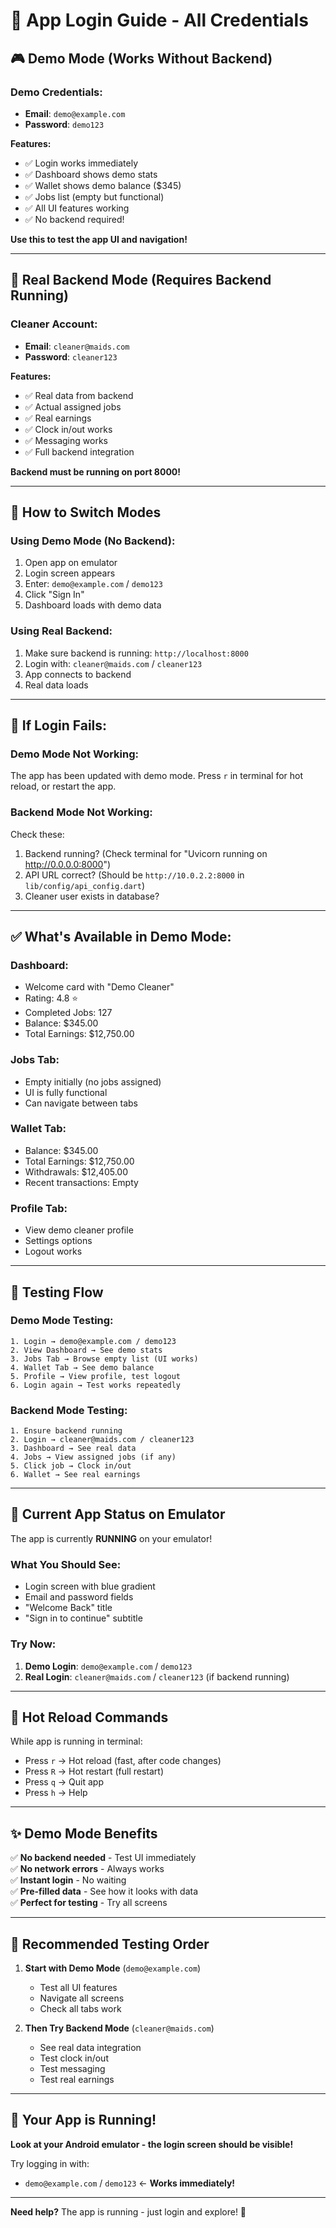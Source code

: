 # 🔐 App Login Guide - All Credentials

## 🎮 **Demo Mode** (Works Without Backend)

### Demo Credentials:
- **Email**: `demo@example.com`
- **Password**: `demo123`

**Features:**
- ✅ Login works immediately
- ✅ Dashboard shows demo stats
- ✅ Wallet shows demo balance ($345)
- ✅ Jobs list (empty but functional)
- ✅ All UI features working
- ✅ No backend required!

**Use this to test the app UI and navigation!**

---

## 🔧 **Real Backend Mode** (Requires Backend Running)

### Cleaner Account:
- **Email**: `cleaner@maids.com`
- **Password**: `cleaner123`

**Features:**
- ✅ Real data from backend
- ✅ Actual assigned jobs
- ✅ Real earnings
- ✅ Clock in/out works
- ✅ Messaging works
- ✅ Full backend integration

**Backend must be running on port 8000!**

---

## 🎯 **How to Switch Modes**

### Using Demo Mode (No Backend):
1. Open app on emulator
2. Login screen appears
3. Enter: `demo@example.com` / `demo123`
4. Click "Sign In"
5. Dashboard loads with demo data

### Using Real Backend:
1. Make sure backend is running: `http://localhost:8000`
2. Login with: `cleaner@maids.com` / `cleaner123`
3. App connects to backend
4. Real data loads

---

## 🐛 **If Login Fails:**

### Demo Mode Not Working:
The app has been updated with demo mode. Press `r` in terminal for hot reload, or restart the app.

### Backend Mode Not Working:
Check these:
1. Backend running? (Check terminal for "Uvicorn running on http://0.0.0.0:8000")
2. API URL correct? (Should be `http://10.0.2.2:8000` in `lib/config/api_config.dart`)
3. Cleaner user exists in database?

---

## ✅ **What's Available in Demo Mode:**

### Dashboard:
- Welcome card with "Demo Cleaner"
- Rating: 4.8 ⭐
- Completed Jobs: 127
- Balance: $345.00
- Total Earnings: $12,750.00

### Jobs Tab:
- Empty initially (no jobs assigned)
- UI is fully functional
- Can navigate between tabs

### Wallet Tab:
- Balance: $345.00
- Total Earnings: $12,750.00
- Withdrawals: $12,405.00
- Recent transactions: Empty

### Profile Tab:
- View demo cleaner profile
- Settings options
- Logout works

---

## 🔄 **Testing Flow**

### Demo Mode Testing:
```
1. Login → demo@example.com / demo123
2. View Dashboard → See demo stats
3. Jobs Tab → Browse empty list (UI works)
4. Wallet Tab → See demo balance
5. Profile → View profile, test logout
6. Login again → Test works repeatedly
```

### Backend Mode Testing:
```
1. Ensure backend running
2. Login → cleaner@maids.com / cleaner123
3. Dashboard → See real data
4. Jobs → View assigned jobs (if any)
5. Click job → Clock in/out
6. Wallet → See real earnings
```

---

## 🎨 **Current App Status on Emulator**

The app is currently **RUNNING** on your emulator!

### What You Should See:
- Login screen with blue gradient
- Email and password fields
- "Welcome Back" title
- "Sign in to continue" subtitle

### Try Now:
1. **Demo Login**: `demo@example.com` / `demo123`
2. **Real Login**: `cleaner@maids.com` / `cleaner123` (if backend running)

---

## 📱 **Hot Reload Commands**

While app is running in terminal:
- Press `r` → Hot reload (fast, after code changes)
- Press `R` → Hot restart (full restart)
- Press `q` → Quit app
- Press `h` → Help

---

## ✨ **Demo Mode Benefits**

✅ **No backend needed** - Test UI immediately  
✅ **No network errors** - Always works  
✅ **Instant login** - No waiting  
✅ **Pre-filled data** - See how it looks with data  
✅ **Perfect for testing** - Try all screens  

---

## 🎯 **Recommended Testing Order**

1. **Start with Demo Mode** (`demo@example.com`)
   - Test all UI features
   - Navigate all screens
   - Check all tabs work

2. **Then Try Backend Mode** (`cleaner@maids.com`)
   - See real data integration
   - Test clock in/out
   - Test messaging
   - Test real earnings

---

## 🎊 **Your App is Running!**

**Look at your Android emulator - the login screen should be visible!**

Try logging in with:
- `demo@example.com` / `demo123` ← **Works immediately!**

---

**Need help?** The app is running - just login and explore! 🚀

